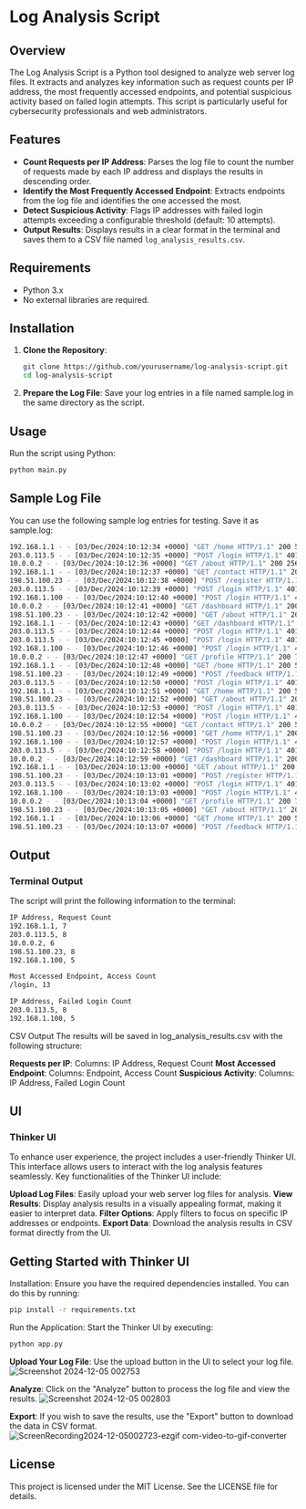 # Log Analysis Script

## Overview

The Log Analysis Script is a Python tool designed to analyze web server log files. It extracts and analyzes key information such as request counts per IP address, the most frequently accessed endpoints, and potential suspicious activity based on failed login attempts. This script is particularly useful for cybersecurity professionals and web administrators.

## Features

- **Count Requests per IP Address**: Parses the log file to count the number of requests made by each IP address and displays the results in descending order.
- **Identify the Most Frequently Accessed Endpoint**: Extracts endpoints from the log file and identifies the one accessed the most.
- **Detect Suspicious Activity**: Flags IP addresses with failed login attempts exceeding a configurable threshold (default: 10 attempts).
- **Output Results**: Displays results in a clear format in the terminal and saves them to a CSV file named `log_analysis_results.csv`.

## Requirements

- Python 3.x
- No external libraries are required.

## Installation

1. **Clone the Repository**:
   ```bash
   git clone https://github.com/yourusername/log-analysis-script.git
   cd log-analysis-script
   ```
2. **Prepare the Log File**: Save your log entries in a file named sample.log in the same directory as the script.

## Usage

Run the script using Python:
   ```bash
   python main.py
   ```
## Sample Log File

You can use the following sample log entries for testing. Save it as sample.log:
   ```bash
   192.168.1.1 - - [03/Dec/2024:10:12:34 +0000] "GET /home HTTP/1.1" 200 512
   203.0.113.5 - - [03/Dec/2024:10:12:35 +0000] "POST /login HTTP/1.1" 401 128 "Invalid credentials"
   10.0.0.2 - - [03/Dec/2024:10:12:36 +0000] "GET /about HTTP/1.1" 200 256
   192.168.1.1 - - [03/Dec/2024:10:12:37 +0000] "GET /contact HTTP/1.1" 200 312
   198.51.100.23 - - [03/Dec/2024:10:12:38 +0000] "POST /register HTTP/1.1" 200 128
   203.0.113.5 - - [03/Dec/2024:10:12:39 +0000] "POST /login HTTP/1.1" 401 128 "Invalid credentials"
   192.168.1.100 - - [03/Dec/2024:10:12:40 +0000] "POST /login HTTP/1.1" 401 128 "Invalid credentials"
   10.0.0.2 - - [03/Dec/2024:10:12:41 +0000] "GET /dashboard HTTP/1.1" 200 1024
   198.51.100.23 - - [03/Dec/2024:10:12:42 +0000] "GET /about HTTP/1.1" 200 256
   192.168.1.1 - - [03/Dec/2024:10:12:43 +0000] "GET /dashboard HTTP/1.1" 200 1024
   203.0.113.5 - - [03/Dec/2024:10:12:44 +0000] "POST /login HTTP/1.1" 401 128 "Invalid credentials"
   203.0.113.5 - - [03/Dec/2024:10:12:45 +0000] "POST /login HTTP/1.1" 401 128 "Invalid credentials"
   192.168.1.100 - - [03/Dec/2024:10:12:46 +0000] "POST /login HTTP/1.1" 401 128 "Invalid credentials"
   10.0.0.2 - - [03/Dec/2024:10:12:47 +0000] "GET /profile HTTP/1.1" 200 768
   192.168.1.1 - - [03/Dec/2024:10:12:48 +0000] "GET /home HTTP/1.1" 200 512
   198.51.100.23 - - [03/Dec/2024:10:12:49 +0000] "POST /feedback HTTP/1.1" 200 128
   203.0.113.5 - - [03/Dec/2024:10:12:50 +0000] "POST /login HTTP/1.1" 401 128 "Invalid credentials"
   192.168.1.1 - - [03/Dec/2024:10:12:51 +0000] "GET /home HTTP/1.1" 200 512
   198.51.100.23 - - [03/Dec/2024:10:12:52 +0000] "GET /about HTTP/1.1" 200 256
   203.0.113.5 - - [03/Dec/2024:10:12:53 +0000] "POST /login HTTP/1.1" 401 128 "Invalid credentials"
   192.168.1.100 - - [03/Dec/2024:10:12:54 +0000] "POST /login HTTP/1.1" 401 128 "Invalid credentials"
   10.0.0.2 - - [03/Dec/2024:10:12:55 +0000] "GET /contact HTTP/1.1" 200 512
   198.51.100.23 - - [03/Dec/2024:10:12:56 +0000] "GET /home HTTP/1.1" 200 512
   192.168.1.100 - - [03/Dec/2024:10:12:57 +0000] "POST /login HTTP/1.1" 401 128 "Invalid credentials"
   203.0.113.5 - - [03/Dec/2024:10:12:58 +0000] "POST /login HTTP/1.1" 401 128 "Invalid credentials"
   10.0.0.2 - - [03/Dec/2024:10:12:59 +0000] "GET /dashboard HTTP/1.1" 200 1024
   192.168.1.1 - - [03/Dec/2024:10:13:00 +0000] "GET /about HTTP/1.1" 200 256
   198.51.100.23 - - [03/Dec/2024:10:13:01 +0000] "POST /register HTTP/1.1" 200 128
   203.0.113.5 - - [03/Dec/2024:10:13:02 +0000] "POST /login HTTP/1.1" 401 128 "Invalid credentials"
   192.168.1.100 - - [03/Dec/2024:10:13:03 +0000] "POST /login HTTP/1.1" 401 128 "Invalid credentials"
   10.0.0.2 - - [03/Dec/2024:10:13:04 +0000] "GET /profile HTTP/1.1" 200 768
   198.51.100.23 - - [03/Dec/2024:10:13:05 +0000] "GET /about HTTP/1.1" 200 256
   192.168.1.1 - - [03/Dec/2024:10:13:06 +0000] "GET /home HTTP/1.1" 200 512
   198.51.100.23 - - [03/Dec/2024:10:13:07 +0000] "POST /feedback HTTP/1.1" 200 128
   ```
## Output
### Terminal Output
The script will print the following information to the terminal:
   ```bash
   IP Address, Request Count
   192.168.1.1, 7
   203.0.113.5, 8
   10.0.0.2, 6
   198.51.100.23, 8
   192.168.1.100, 5
   
   Most Accessed Endpoint, Access Count
   /login, 13
   
   IP Address, Failed Login Count
   203.0.113.5, 8
   192.168.1.100, 5
   ```
CSV Output
The results will be saved in log_analysis_results.csv with the following structure:

**Requests per IP**: Columns: IP Address, Request Count
**Most Accessed Endpoint**: Columns: Endpoint, Access Count
**Suspicious Activity**: Columns: IP Address, Failed Login Count

## UI
### Thinker UI
To enhance user experience, the project includes a user-friendly Thinker UI. This interface allows users to interact with the log analysis features seamlessly. Key functionalities of the Thinker UI include:

**Upload Log Files**: Easily upload your web server log files for analysis.
**View Results**: Display analysis results in a visually appealing format, making it easier to interpret data.
**Filter Options**: Apply filters to focus on specific IP addresses or endpoints.
**Export Data**: Download the analysis results in CSV format directly from the UI.

## Getting Started with Thinker UI
Installation: Ensure you have the required dependencies installed. You can do this by running:
   ```bash
   pip install -r requirements.txt
   ```
Run the Application: Start the Thinker UI by executing:
   ```bash
   python app.py
   ```
**Upload Your Log File**: Use the upload button in the UI to select your log file.
![Screenshot 2024-12-05 002753](https://github.com/user-attachments/assets/dc4cbc36-d990-4dea-b3d5-f4cce75a88d5)

**Analyze**: Click on the "Analyze" button to process the log file and view the results.
![Screenshot 2024-12-05 002803](https://github.com/user-attachments/assets/991ad0e1-f2e7-42c8-ae3f-eb0e35d4a46d)

**Export**: If you wish to save the results, use the "Export" button to download the data in CSV format.
![ScreenRecording2024-12-05002723-ezgif com-video-to-gif-converter](https://github.com/user-attachments/assets/eb056366-3cb1-45bb-a16a-b904139c6420)


## License
This project is licensed under the MIT License. See the LICENSE file for details.
